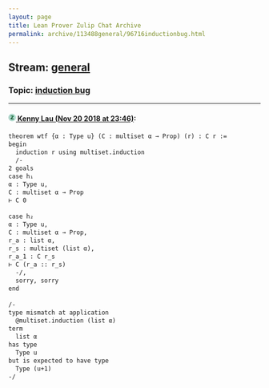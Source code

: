 ```yaml
---
layout: page
title: Lean Prover Zulip Chat Archive 
permalink: archive/113488general/96716inductionbug.html
---
```


## Stream: [general](index.html)
### Topic: [induction bug](96716inductionbug.html)

---

#### [![Click to go to Zulip](../../assets/img/zulip2.png) Kenny Lau (Nov 20 2018 at 23:46)](https://leanprover.zulipchat.com/#narrow/stream/113488-general/topic/induction%20bug/near/148074216):
```lean
theorem wtf {α : Type u} (C : multiset α → Prop) (r) : C r :=
begin
  induction r using multiset.induction
  /-
2 goals
case h₁
α : Type u,
C : multiset α → Prop
⊢ C 0

case h₂
α : Type u,
C : multiset α → Prop,
r_a : list α,
r_s : multiset (list α),
r_a_1 : C r_s
⊢ C (r_a :: r_s)
  -/,
  sorry, sorry
end

/-
type mismatch at application
  @multiset.induction (list α)
term
  list α
has type
  Type u
but is expected to have type
  Type (u+1)
-/
```


